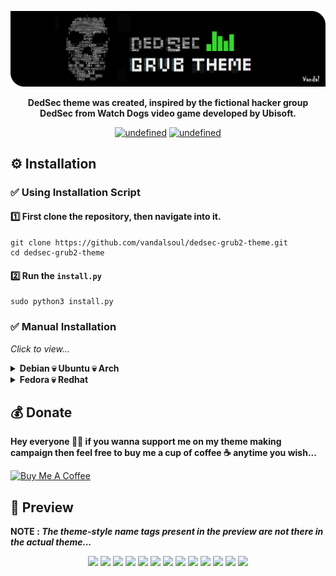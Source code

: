 ![logo](/media/logo.png)

<p align="center">
  <b>DedSec theme was created, inspired by the fictional hacker group DedSec from Watch Dogs video game developed by Ubisoft.</b>
</p>
<p align="center">
  <a href="https://raw.githubusercontent.com/vandalsoul/dedsec-grub2-theme/main/LICENSE"><img alt="undefined" src="https://img.shields.io/badge/License-MIT-blue?style=for-the-badge&logo=github"></a>
  <a href="https://www.pling.com/p/1569525"><img alt="undefined" src="https://img.shields.io/badge/Download-Here-green?style=for-the-badge&logo=github"></a>
</p>

## ⚙️ Installation

### ✅ Using Installation Script

#### 1️⃣ First clone the repository, then navigate into it.
```shell
git clone https://github.com/vandalsoul/dedsec-grub2-theme.git
cd dedsec-grub2-theme
```

#### 2️⃣ Run the `install.py`
```shell
sudo python3 install.py
```

### ✅ Manual Installation
*Click to view...*
<details>
 <summary><b>Debian 💀 Ubuntu 💀 Arch</b></summary>
 
  #### 1️⃣ Download your favourite version of the theme from [**Pling**](https://www.pling.com/p/1603282/).

  Now extract your downloaded .zip file.

  Either manually extract it or use the command below. ( *Here I'm using 'brainwash' version of my theme as an example* )
  ```shell
  unzip dedsec-brainwash.zip
  ```
  *The rest of the commands are the same for all the theme styles.*

  #### 2️⃣ Copy the theme directory.
  ```shell
  sudo cp -r dedsec /boot/grub/themes/
  ```
  #### 3️⃣ Make changes to the GRUB config file.

  ```shell
  sudo nano /etc/default/grub
  ```
  Find the line `GRUB_THEME=` then change it to `GRUB_THEME="/boot/grub/themes/dedsec/theme.txt"`

  Then save the file.

  #### 4️⃣ Finally, update the grub.
  ```shell
  sudo grub-mkconfig -o /boot/grub/grub.cfg
  ```
  Now the theme should be installed successfully, enjoy !!
</details>

<details>
 <summary><b>Fedora 💀 Redhat</b></summary>
 
  #### 1️⃣ Download your favourite version of the theme from [**Pling**](https://www.pling.com/p/1569525).

  Now extract your downloaded .zip file.

  Either manually extract it or use the command below. ( *Here I'm using 'brainwash' version of my theme as an example* )
  ```shell
  unzip dedsec-brainwash.zip
  ```
  *The rest of the commands are the same for all the theme styles.*

  #### 2️⃣ Copy the theme directory.
  ```shell
  sudo cp -r dedsec /boot/grub2/themes/
  ```
  #### 3️⃣ Make changes to the GRUB config file.

  ```shell
  sudo nano /etc/default/grub
  ```
  Find the line `GRUB_THEME=` then change it to `GRUB_THEME="/boot/grub2/themes/dedsec/theme.txt"`
 
  Change the line `GRUB_TERMINAL_OUTPUT=console` to this *(comment it out)* `#GRUB_TERMINAL_OUTPUT=console`

  Then save the file.

  #### 4️⃣ Finally, update the grub.
  ```shell
  sudo grub2-mkconfig -o /boot/grub2/grub.cfg
  ```
  Now restart your computer the grub theme should be installed successfully, enjoy !!
</details>

## 💰 Donate

**Hey everyone 🙋‍♂️ if you wanna support me on my theme making campaign then feel free to buy me a cup of coffee ☕ anytime you wish...**
 
<a href="https://www.buymeacoffee.com/vandalsoul" target="_blank"><img src="https://cdn.buymeacoffee.com/buttons/v2/default-yellow.png" alt="Buy Me A Coffee" style="height: 60px !important;width: 217px !important;" ></a>

## 📸 Preview

<p><b>NOTE : <i>The theme-style name tags present in the preview are not there in the actual theme...</i></b></p>
<p align="center">
  <img width="48%" src="https://raw.githubusercontent.com/vandalsoul/dedsec-grub2-theme/update/media/previews/preview-compact.png" />
  <img width="48%" src="https://raw.githubusercontent.com/vandalsoul/dedsec-grub2-theme/update/media/previews/preview-brainwash.png" />
  <img width="48%" src="https://raw.githubusercontent.com/vandalsoul/dedsec-grub2-theme/update/media/previews/preview-lovetrap.png" />
  <img width="48%" src="https://raw.githubusercontent.com/vandalsoul/dedsec-grub2-theme/update/media/previews/preview-spam.png" />
  <img width="48%" src="https://raw.githubusercontent.com/vandalsoul/dedsec-grub2-theme/update/media/previews/preview-spyware.png" />
  <img width="48%" src="https://raw.githubusercontent.com/vandalsoul/dedsec-grub2-theme/update/media/previews/preview-redskull.png" />
  <img width="48%" src="https://raw.githubusercontent.com/vandalsoul/dedsec-grub2-theme/update/media/previews/preview-firewall.png" />
  <img width="48%" src="https://raw.githubusercontent.com/vandalsoul/dedsec-grub2-theme/update/media/previews/preview-strike.png" />
  <img width="48%" src="https://raw.githubusercontent.com/vandalsoul/dedsec-grub2-theme/update/media/previews/preview-wannacry.png" />
  <img width="48%" src="https://raw.githubusercontent.com/vandalsoul/dedsec-grub2-theme/update/media/previews/preview-legion.png" />
  <img width="48%" src="https://raw.githubusercontent.com/vandalsoul/dedsec-grub2-theme/update/media/previews/preview-unite.png" />
  <img width="48%" src="https://raw.githubusercontent.com/vandalsoul/dedsec-grub2-theme/update/media/previews/preview-wrench.png" />
  <img width="48%" src="https://raw.githubusercontent.com/vandalsoul/dedsec-grub2-theme/update/media/previews/preview-hype.png" />
</p>
